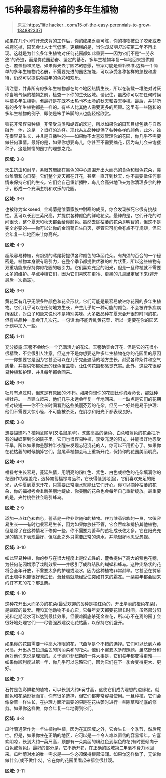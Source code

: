 # 15种最容易种植的多年生植物

> 原文:[https://life hacker . com/15-of-the-easy-perennials-to-grow-1848823371](https://lifehacker.com/15-of-the-easiest-perennials-to-grow-1848823371)

如果在几个小时汗流浃背的工作后，你的成果乏善可陈，你的植物被虫子咬死或者被鹿吃掉，园艺会让人士气低落。更糟糕的是，当你*设法哄开的花*第二年不再出现。这就是为什么多年生植物对任何花园都如此重要——因为它们不是“一劳永逸”的奇迹，而是你花园勤奋、坚定的基石。多年生植物年复一年地回来提供颜色、覆盖物和灵感。如果你失去了园艺的意愿，答案可能是重新校准:选择一个简单的多年生植物花名册，不需要先进的园艺技能，可以承受各种各样的忽视和虐待，仍然可以提供你每年的色彩和欢乐。

请注意，并非所有的多年生植物都在每个地区热情生长，所以在装载一堆绝对讨厌你当地气候的植物之前，检查一下你的生长区域。请记住，虽然你可以在任何时候种植多年生植物，但最好是在既不太热也不太冷的秋天和春天种植。最后，并非所有的多年生植物都是一样的。有些人比其他人需要更多的照顾。这里有一些随和的多年生植物的例子，即使是笨手笨脚的人也能轻松欣赏。

锥花非常容易种植，非常受鸟类和蝴蝶的欢迎，所以如果你的园艺目标包括与自然融为一体，这是一个很好的选择。现代杂交品种提供了各种各样的颜色，此外，锥花很容易生长，并且是自播种的——如果你不太喜欢管理你的花园，你几乎不需要做任何事情。最好的是，如果你想要鸟儿，你甚至不需要摘花，因为鸟儿会来饱餐种子。这是懒惰的园丁的理想之花。

**区域:** 3-8

天生抗虫和耐旱，黑眼苏珊娜在黑色的中心周围开出大而亮的黄色和橙色花朵，类似雏菊和向日葵。它们整个夏天都在开花，甚至一直开到秋天，你不需要做任何事情来保持它们的生长。它们会自己重新播种，鸟儿会高兴地飞来为你清理多余的种子，形成一个充满生机和欢乐的花园。

**区域:** 3-9

也被称为tickseed，金鸡菊是雏菊家族中耐寒的成员，你会发现杀死它很有挑战性。茎可以长到三英尺高，并提供各种颜色的鲜艳花朵。最棒的是，它们开花的时间很长，整个夏天和秋天都会给你颜色。虽然去除枯萎的花朵是明智的，但这不是完全必要的——你可以让你的金鸡菊自生自灭，尽管它可能会有点不守规矩，但它会年复一年地回来让你高兴。

**区域:** 4-9

超级容易种植，有胡须的鸢尾将提供各种颜色的华丽花朵。有胡须的百合的一个秘密是，植物本身很有吸引力，在整个季节都提供优雅的叶片状茎，所以这些植物有双重功能来保持你的花园的吸引力。它们喜欢充足的阳光，但是一旦种植就不需要太多的维护。早点种植它们，因为它们喜欢在更冷、更黑的几周里定居下来(避开最后一次霜冻)。

**区域:** 3-9

黄花菜有几乎无限多种颜色和花朵形状，它们可能是最容易放进你花园的多年生植物。它们几乎可以在任何地方生长，产生几乎每一种可能的颜色，不会被许多疾病所困扰，对虫子和鹿来说也不是特别美味。大多数品种在夏天会开很短时间的花，但有些品种一季会开几次花。一句话:你不能弄乱黄花菜，所以一定要在你的园艺计划中加入一些。

**区域:** 1-11

充分披露:玉簪不会给你一个充满活力的花坛。玉簪确实会开花，但是它的花很小很精致，不会很引人注意。但这并不是你想要这种多年生植物在你的花园里的原因——你想要它是因为它甚至可以在几乎完全遮荫的地方生长，耐受各种条件和空气质量，并提供郁郁葱葱的绿色覆盖物，让任何花园都感觉充实。此外，这些花很容易种植和护理，并且每年都会回来。

**区域:** 3-9

牡丹有点过时，但这是有原因的:不朽。如果你想你的花园比你的寿命长，那就种植牡丹。一旦建立起来，他们几乎永远会年复一年地回来。一个缺点是它们的花期相对较短——你不会长时间看到这些美丽芬芳的花朵。但另一个好处是易于护理:他们不需要大惊小怪，不可能被杀死，在阴凉和阳光下都表现良好。

**区域:** 3-8

想要蝴蝶吗？植物鼠尾草(又名鼠尾草)。这些高高的紫色、白色和蓝色的花会把所有的蝴蝶带到你的院子里。它们也很容易种植，享受充足的阳光，并能很好地忍受干旱，所以如果你是那种半夜醒来发现忘记浇花的人，你可以不用担心了。如果你在花枯萎的时候摘掉它们，鼠尾草植物会马上重新开花，保持你的花园美丽明亮。

**区域:** 4-9

福禄考生长容易，蔓延热情，用明亮的粉红色、紫色、白色或橙色的花朵填满你的花园(作为覆盖花，选择匍匐福禄考品种，它长得低到地面)。它们喜欢充足的阳光，从仲夏到夏末开花，只需要正常浇水就能让它们开心。你可以摘掉枯萎的花朵，你的福禄考会重新美丽地绽放，你美丽的花朵也会每年自己重新绽放。最重要的是，夹竹桃往往会吸引蜂鸟。

**区域:** 2-9

添加一点红色和白色，蓍草是一种非常随和的植物。作为雏菊家族的一员，它很容易生长——有时也很容易生长，因为如果你放任不管，它会吞噬和排挤其他植物。但是除了在这种情况下修剪一些，你不需要为蓍草的茁壮成长做太多。它在阳光充足的情况下表现最好，但除此之外只需要正常的浇水，并能很好地忍受忽视。

**区域:** 3-10

如此容易种植，你的参与在很大程度上是仪式性的，藿香提供了高大的紫色花穗，为任何花园增添了戏剧效果——并吸引了成群结队的蝴蝶和蜂鸟。这种尖塔状的花将会全年开放，不需要太多的护理或浇水，因为这种植物非常耐旱。它甚至在贫瘠的土壤中也能很好地生长，耸耸肩就能经受住突如其来的霜冻。一朵每年都会回来的打不死的花？那是票。

**区域:** 4-10

这种花开出大而多彩的花朵(最受欢迎的品种是橘红色的，开出华丽的橙色花朵)，是蝴蝶的最爱。鹿和其他动物不关心它，它每年夏天都要花很长时间。虽然部分阳光和定期浇水可以达到最佳效果，但很难彻底杀死金雀花，所以心不在焉的园丁会很好地处理它们——尽管强烈建议让花枯萎，以保持它们盛开。

**区域:** 4-8

如果你的花园需要一种高大抢眼的花，飞燕草是个不错的选择。它们可以长到六英尺高，开出从白色到蓝色的绚丽柔和的花朵。他们不需要太多的照顾，虽然部分树荫对他们来说是理想的。关于德尔菲纽斯的一件大事是，它们每年都变得更难——如果你顺利度过第一年，你几乎可以忽略它们，因为它们在下一季会变得更大、更好。

**区域:** 3-7

石竹是色彩鲜艳的植物，可以长到大约6英寸高，这使它们成为理想的边缘花。就颜色和花朵形状而言，你有很多选择，但它们都非常容易使用。一旦种植，它们会像杂草一样生长，在护理方面所需要的只是在花枯萎时进行一些除草和彻底的修剪。如果你这样做，你会年复一年地得到它们。

**区域:** 4-8

瓜叶菊通常作为一年生植物种植，因为在其区域之外，它会生长一个季节，然后死亡。但是，如果你住在正确的地区，它可以是一个令人难以置信的容易常年。它喜欢阴凉，长到大约一英尺高，顶部有一朵美丽的粉红色到紫色的花(有时更倾向于白色或蓝色)。最好的部分是，它不断开花，在正确的区域第二年毫不费力地回来。瓜叶菊对水的唯一需求是——你必须保持根部湿润。如果你这样做了，无论你做什么(或不做什么)，它在你的花园里看起来都会很壮观。

**区域:** 9-11